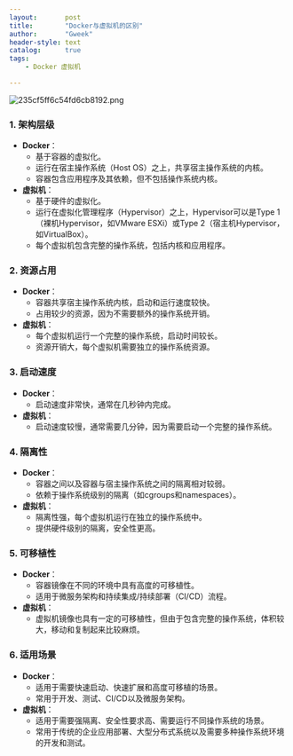 ```yaml
---
layout:       post
title:        "Docker与虚拟机的区别"
author:       "Gweek"
header-style: text
catalog:      true
tags:
    - Docker 虚拟机

---
```


![235cf5ff6c54fd6cb8192.png](https://img.myla.eu.org/file/235cf5ff6c54fd6cb8192.png)

### 1. 架构层级

- **Docker**：
  - 基于容器的虚拟化。
  - 运行在宿主操作系统（Host OS）之上，共享宿主操作系统的内核。
  - 容器包含应用程序及其依赖，但不包括操作系统内核。
- **虚拟机**：
  - 基于硬件的虚拟化。
  - 运行在虚拟化管理程序（Hypervisor）之上，Hypervisor可以是Type 1（裸机Hypervisor，如VMware ESXi）或Type 2（宿主机Hypervisor，如VirtualBox）。
  - 每个虚拟机包含完整的操作系统，包括内核和应用程序。

### 2. 资源占用

- **Docker**：
  - 容器共享宿主操作系统内核，启动和运行速度较快。
  - 占用较少的资源，因为不需要额外的操作系统开销。
- **虚拟机**：
  - 每个虚拟机运行一个完整的操作系统，启动时间较长。
  - 资源开销大，每个虚拟机需要独立的操作系统资源。

### 3. 启动速度

- **Docker**：
  - 启动速度非常快，通常在几秒钟内完成。
- **虚拟机**：
  - 启动速度较慢，通常需要几分钟，因为需要启动一个完整的操作系统。

### 4. 隔离性

- **Docker**：
  - 容器之间以及容器与宿主操作系统之间的隔离相对较弱。
  - 依赖于操作系统级别的隔离（如cgroups和namespaces）。
- **虚拟机**：
  - 隔离性强，每个虚拟机运行在独立的操作系统中。
  - 提供硬件级别的隔离，安全性更高。

### 5. 可移植性

- **Docker**：
  - 容器镜像在不同的环境中具有高度的可移植性。
  - 适用于微服务架构和持续集成/持续部署（CI/CD）流程。
- **虚拟机**：
  - 虚拟机镜像也具有一定的可移植性，但由于包含完整的操作系统，体积较大，移动和复制起来比较麻烦。

### 6. 适用场景

- **Docker**：
  - 适用于需要快速启动、快速扩展和高度可移植的场景。
  - 常用于开发、测试、CI/CD以及微服务架构。
- **虚拟机**：
  - 适用于需要强隔离、安全性要求高、需要运行不同操作系统的场景。
  - 常用于传统的企业应用部署、大型分布式系统以及需要多种操作系统环境的开发和测试。
